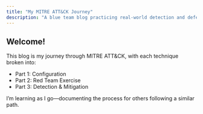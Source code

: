 ```yaml
---
title: "My MITRE ATT&CK Journey"
description: "A blue team blog practicing real-world detection and defense using the MITRE ATT&CK framework. Written by a T1 SOC analyst building toward T2."
---
```


## Welcome!

This blog is my journey through MITRE ATT&CK, with each technique broken into:
- Part 1: Configuration
- Part 2: Red Team Exercise
- Part 3: Detection & Mitigation

I’m learning as I go—documenting the process for others following a similar path.
